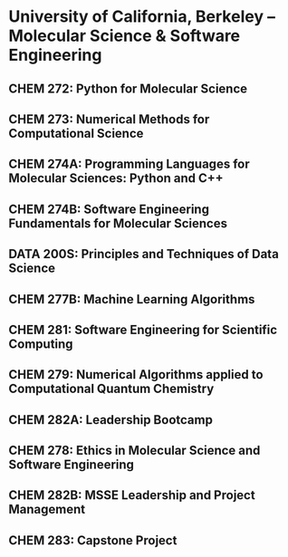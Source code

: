 # University of California, Berkeley – Molecular Science &amp; Software Engineering

## CHEM 272: Python for Molecular Science

## CHEM 273: Numerical Methods for Computational Science

## CHEM 274A: Programming Languages for Molecular Sciences: Python and C++

## CHEM 274B: Software Engineering Fundamentals for Molecular Sciences

## DATA 200S: Principles and Techniques of Data Science

## CHEM 277B: Machine Learning Algorithms

## CHEM 281: Software Engineering for Scientific Computing

## CHEM 279: Numerical Algorithms applied to Computational Quantum Chemistry

## CHEM 282A: Leadership Bootcamp

## CHEM 278: Ethics in Molecular Science and Software Engineering

## CHEM 282B: MSSE Leadership and Project Management

## CHEM 283: Capstone Project
